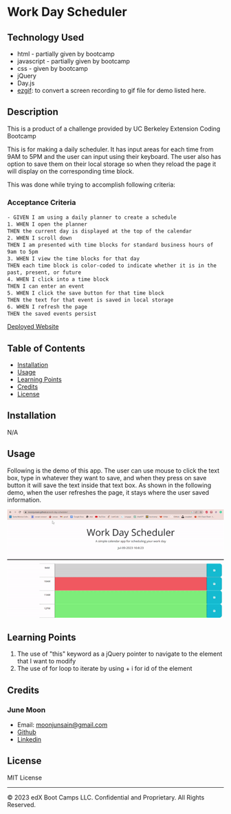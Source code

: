 # Work Day Scheduler

## Technology Used
- html - partially given by bootcamp
- javascript - partially given by bootcamp
- css - given by bootcamp
- jQuery
- Day.js
- [ezgif](https://ezgif.com/): to convert a screen recording to gif file for demo listed here.

## Description 
This is a product of a challenge provided by UC Berkeley Extension Coding Bootcamp

This is for making a daily scheduler.
It has input areas for each time from 9AM to 5PM and the user can input using their keyboard. 
The user also has option to save them on their local storage so when they reload the page it will display on the corresponding time block.

This was done while trying to accomplish following criteria:

### Acceptance Criteria
    - GIVEN I am using a daily planner to create a schedule
    1. WHEN I open the planner
    THEN the current day is displayed at the top of the calendar
    2. WHEN I scroll down
    THEN I am presented with time blocks for standard business hours of 9am to 5pm
    3. WHEN I view the time blocks for that day
    THEN each time block is color-coded to indicate whether it is in the past, present, or future
    4. WHEN I click into a time block
    THEN I can enter an event
    5. WHEN I click the save button for that time block
    THEN the text for that event is saved in local storage
    6. WHEN I refresh the page
    THEN the saved events persist



[Deployed Website](https://moonjunsain.github.io/work-day-scheduler/)



## Table of Contents


* [Installation](#installation)
* [Usage](#usage)
* [Learning Points](#learning-points)
* [Credits](#credits)
* [License](#license)


## Installation

N/A


## Usage 

Following is the demo of this app.
The user can use mouse to click the text box, type in whatever they want to save, and when they press on save button it will save the text inside that text box.
As shown in the following demo, when the user refreshes the page, it stays where the user saved information.

![demo](./work-scheduler-demo.gif)


## Learning Points
1. The use of "this" keyword as a jQuery pointer to navigate to the element that I want to modify
2. The use of for loop to iterate by using + i for id of the element



## Credits

### June Moon
- Email: moonjunsain@gmail.com
- [Github](https://github.com/moonjunsain)
- [Linkedin](https://www.linkedin.com/in/june-moon-940538280/)


## License

MIT License

---


© 2023 edX Boot Camps LLC. Confidential and Proprietary. All Rights Reserved.